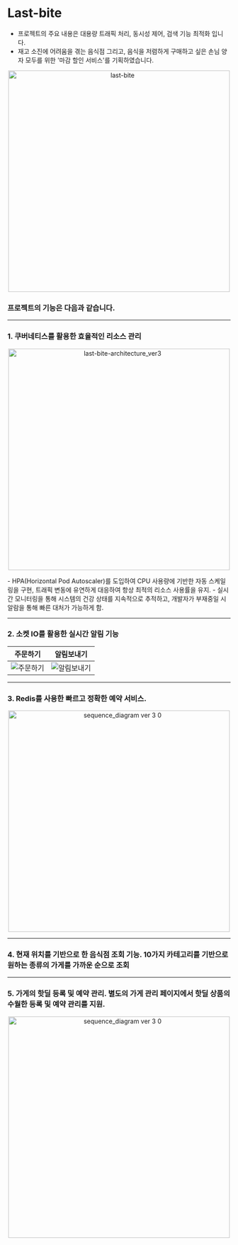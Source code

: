 # Last-bite
- 프로젝트의 주요 내용은 대용량 트래픽 처리, 동시성 제어, 검색 기능 최적화 입니다.
- 재고 소진에 어려움을 겪는 음식점 그리고, 음식을 저렴하게 구매하고 싶은 손님 양자 모두를 위한 '마감 할인 서비스'를 기획하였습니다.
  
<p align="center">  
  <img width="500" alt="last-bite" src="https://github.com/yungizzangzzang/Last-bite-BE/assets/115535910/6cb00d9c-2609-471e-ab23-fead3d41ce78">
</p>

### 프로젝트의 기능은 다음과 같습니다.
---
### 1. 쿠버네티스를 활용한 효율적인 리소스 관리
<p align="center"> 
  <img width="500" alt="last-bite-architecture_ver3" src="https://github.com/yungizzangzzang/Last-bite-BE/assets/115535910/bf75d67f-c0db-4eca-ba92-9671fbca2fa4">
</p>  
- HPA(Horizontal Pod Autoscaler)를 도입하여 CPU 사용량에 기반한 자동 스케일링을 구현, 트래픽 변동에 유연하게 대응하여 항상 최적의 리소스 사용률을 유지.
- 실시간 모니터링을 통해 시스템의 건강 상태를 지속적으로 추적하고, 개발자가 부재중일 시 알람을 통해 빠른 대처가 가능하게 함.

---
### 2. 소켓 IO를 활용한 실시간 알림 기능
| 주문하기 | 알림보내기 |
|:-:|:-:|
| ![주문하기](https://github.com/yungizzangzzang/Last-bite-BE/assets/115535910/6722a917-1575-4228-b7aa-1892ffc7e04d) | ![알림보내기](https://github.com/yungizzangzzang/Last-bite-BE/assets/115535910/562c7ce0-5b4d-4dab-8455-329601fab981) |

---
### 3. Redis를 사용한 빠르고 정확한 예약 서비스.
<p align="center"> 
  <img width="500" alt="sequence_diagram ver 3 0" src="https://github.com/yungizzangzzang/Last-bite-BE/assets/115535910/41b664d6-8590-4985-a664-c90dc3fff847">
</p>

---
### 4. 현재 위치를 기반으로 한 음식점 조회 기능. 10가지 카테고리를 기반으로 원하는 종류의 가게를 가까운 순으로 조회

---
### 5. 가게의 핫딜 등록 및 예약 관리. 별도의 가게 관리 페이지에서 핫딜 상품의 수월한 등록 및 예약 관리를 지원.
<p align="center"> 
    <img width="500" alt="sequence_diagram ver 3 0" src="https://github.com/yungizzangzzang/Last-bite-BE/assets/115535910/0a2afba5-1c0f-4e93-8f58-5d3876a49c15">
</p>
